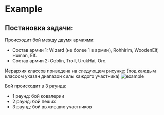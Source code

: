 # Example
## Постановка задачи:
Происходит бой между двумя армиями:
* Состав армии 1: Wizard (не более 1 в армии), Rohhirim, WoodenElf, Human, Elf.
* Состав армии 2: Goblin, Troll, UrukHai, Orc.

Иерархия классов приведена на следующем рисунке: (под каждым классом указан диапазон силы каждого участника)
![example](http://savepic.ru/13333839.png)

Бой происходит в 3 раунда:
* 1 раунд: бой ковалерии
* 2 раунд: бой пеших
* 3 раунд: бой выживших участников
